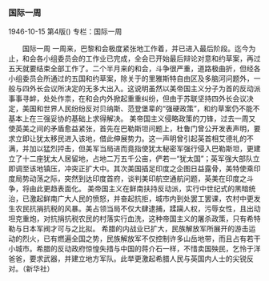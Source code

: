### 国际一周

1946-10-15
第4版()
专栏：国际一周

　　国际一周
    一周来，巴黎和会极度紧张地工作着，并已进入最后阶段。迄今为止，和会各小组委员会的工作业已完成，全会已开始最后辩论对意和约草案，再过五天就要结束全部工作了。二个半月来的和会，斗争很严重，道路极曲折，但经各小组委员会所通过的五国和约草案，除关于的里雅斯特自由区及多脑河问题外，一般与四外长会议所决定的无多大出入。这说明虽然以美帝国主义分子为首的反动派事事寻衅，处处作祟，在和会内外掀起重重纠纷，但由于苏联坚持四外长会议决定，美国和世界人民纷纷反对贝纳斯、范登堡辈的“强硬政策”，和约草案仍不能不基本上在三强妥协的基础上求得解决。
    美帝国主义侵略政策的刀锋，过去一周又使英美之间的矛盾愈益紧张，首先在巴勒斯坦问题上，杜鲁门曾公开发表声明，要求立即让犹太移民进入该地，借此伸展势力。这一声明曾引起英首相艾德礼的不满，并加以猛烈抨击，但美军当局进而竟指使犹太秘密军强行侵入巴勒斯坦，更建立了十二座犹太人居留地，占地二万五千公亩，俨若一“犹太国”；英军强大部队立即调至该地镇压，冲突正扩大中。其次美国插足印度之企图日益露骨，美特使乘印度局势动荡之际，突然到达印度首府，谈判美印航空通航问题，英美在印度之斗争，将由此更趋表面化。
    美帝国主义在鲜南扶持反动派，实行中世纪式的黑暗统治，已激起鲜南广大人民的愤怒，并奋起抗拒，城市内到处罢工罢课，农村中更发生农民抗捐抗税的风暴。美占领当局不仅大肆逮捕，蹂躏人权，污辱女性，且出动坦克重炮，对抗捐抗税农民的村落实行血洗，这种帝国主义的屠杀政策，只有希特勒与日本军阀才可与之比拟。
    希腊的内战业已扩大，民族解放军所展开的游击运动的烈火，已有燃遍全国之势，民族解放军不仅控制许多山岳地带，而且占有若干小城市。希腊的反动政府惊惶失措与中国的蒋介石一样，不惜卖国殃民，乞怜于洋爸爸，要求武器，并建立地方军队。此举更激起希腊人民与英国内人士的尖锐反对。（新华社）
